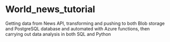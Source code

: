 # World_news_tutorial
Getting data from News API, transforming and pushing to both Blob storage and PostgreSQL database and automated with Azure functions, then carrying out data analysis in both SQL and Python
